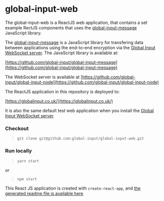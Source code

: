 # global-input-web

The global-input-web is a ReactJS web application, that contains a set example RectJS components that uses the [global-input-message](https://github.com/global-input/global-input-message) JavaScript library.

The [global-input-message](https://github.com/global-input/global-input-message) is a JavaScript library for transfering data between applications using the end-to-end encryption via the [Global Input WebSocket server](https://github.com/global-input/global-input-node). The JavaScript library is available at:

[https://github.com/global-input/global-input-message](https://github.com/global-input/global-input-message)


The WebSocket server is available at
    [https://github.com/global-input/global-input-node](https://github.com/global-input/global-input-node)


The ReactJS application in this repository is deployed to:

[https://globalinput.co.uk/](https://globalinput.co.uk/)

It is also the same default test web application when you install the [Global Input WebSocket server](https://github.com/global-input/global-input-node).

### Checkout

> ```git clone git@github.com:global-input/global-input-web.git```

### Run locally

>```yarn start```

or
>```npm start```

This React JS application is created with ```create-react-app```, and [the generated readme file is available here](https://github.com/global-input/global-input-web/blob/master/README-original.md)
